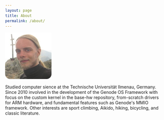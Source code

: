 ```yaml
---
layout: page
title: About
permalink: /about/
---
```


![img_fl](/img/avatar.png "It's me!")

Studied computer sience at the Technische Universität Ilmenau, Germany. Since
2010 involved in the development of the Genode OS Framework with focus on the
custom kernel in the base-hw repository, from-scratch drivers for ARM hardware,
and fundamental features such as Genode's MMIO framework. Other interests are
sport climbing, Aikido, hiking, bicycling, and classic literature.
